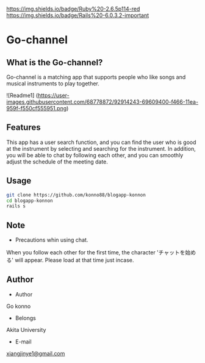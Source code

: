 https://img.shields.io/badge/Ruby%20-2.6.5p114-red https://img.shields.io/badge/Rails%20-6.0.3.2-important

# Go-channel

## What is the Go-channel?

Go-channel is a matching app that supports people who like songs and musical instruments to play together.

![Readme1]
(https://user-images.githubusercontent.com/68778872/92914243-69609400-f466-11ea-959f-f550cf555951.png)

## Features

This app has a user search function, and you can find the user who is good at the instrument by selecting and searching for the instrument. In addition, you will be able to chat by following each other, and you can smoothly adjust the schedule of the meeting date.

## Usage

```bash
git clone https://github.com/konno88/blogapp-konnon
cd blogapp-konnon
rails s
```

## Note

* Precautions whin using chat.

When you follow each other for the first time, the character 'チャットを始める' will appear. Please load at that time just incase.

## Author 

* Author 

Go konno

* Belongs

Akita University

* E-mail

xiangjinye1@gmail.com

